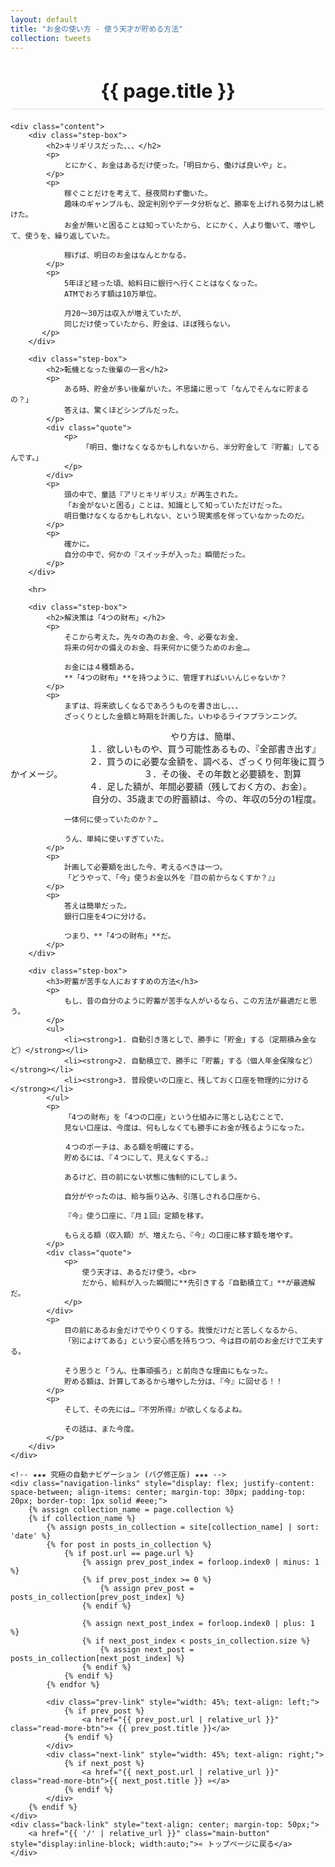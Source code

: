 ```yaml
---
layout: default
title: "お金の使い方 - 使う天才が貯める方法"
collection: tweets
---
```


<div class="container blog-post" style="max-width: 850px;">
    <header style="text-align:center; margin-bottom: 20px;">
        <h1 style="font-size: 2.2em; border-bottom: 2px solid #eee; padding-bottom:10px; margin-bottom: 5px;">{{ page.title }}</h1>
    </header>

    <div class="content">
        <div class="step-box">
            <h2>キリギリスだった、、、</h2>
            <p>
                とにかく、お金はあるだけ使った。「明日から、働けば良いや」と。
            </p>
            <p>
                稼ぐことだけを考えて、昼夜問わず働いた。
                趣味のギャンブルも、設定判別やデータ分析など、勝率を上げれる努力はし続けた。
                お金が無いと困ることは知っていたから、とにかく、人より働いて、増やして、使うを、繰り返していた。

                稼げば、明日のお金はなんとかなる。
            </p>
            <p>
                5年ほど経った頃、給料日に銀行へ行くことはなくなった。
                ATMでおろす額は10万単位。

                月20〜30万は収入が増えていたが、
                同じだけ使っていたから、貯金は、ほぼ残らない。
           </p>
        </div>

        <div class="step-box">
            <h2>転機となった後輩の一言</h2>
            <p>
                ある時、貯金が多い後輩がいた。不思議に思って「なんでそんなに貯まるの？」
                答えは、驚くほどシンプルだった。
            </p>
            <div class="quote">
                <p>
                    「明日、働けなくなるかもしれないから、半分貯金して『貯蓄』してるんです。」
                </p>
            </div>
            <p>
                頭の中で、童話『アリとキリギリス』が再生された。
                「お金がないと困る」ことは、知識として知っていただけだった。
                明日働けなくなるかもしれない、という現実感を伴っていなかったのだ。
            </p>
            <p>
                確かに。
                自分の中で、何かの『スイッチが入った』瞬間だった。
            </p>
        </div>

        <hr>

        <div class="step-box">
            <h2>解決策は「4つの財布」</h2>
            <p>
                そこから考えた。先々の為のお金、今、必要なお金、
                将来の何かの備えのお金、将来何かに使うためのお金…。

                お金には４種類ある。
                **「4つの財布」**を持つように、管理すればいいんじゃないか？
            </p>
            <p>
                まずは、将来欲しくなるであろうものを書き出し、、、
                ざっくりとした金額と時期を計画した。いわゆるライフプランニング。
　　　　　　　　　
　　　　　　　　　やり方は、簡単、
　　　　　　　　　１．欲しいものや、買う可能性あるもの、『全部書き出す』
　　　　　　　　　２．買うのに必要な金額を、調べる、ざっくり何年後に買うかイメージ。
　　　　　　　　　３．その後、その年数と必要額を、割算
　　　　　　　　　４．足した額が、年間必要額（残しておく方の、お金）。
　　　　　　　　　
                自分の、35歳までの貯蓄額は、今の、年収の5分の1程度。
                
                一体何に使っていたのか？…
                
                うん、単純に使いすぎていた。
            </p>
            <p>
                計画して必要額を出した今、考えるべきは一つ。
                「どうやって、「今」使うお金以外を『目の前からなくすか？』」
            </p>
            <p>
                答えは簡単だった。
                銀行口座を4つに分ける。
                
                つまり、**「4つの財布」**だ。
            </p>
        </div>

        <div class="step-box">
            <h3>貯蓄が苦手な人におすすめの方法</h3>
            <p>
                もし、昔の自分のように貯蓄が苦手な人がいるなら、この方法が最適だと思う。
            </p>
            <ul>
                <li><strong>1. 自動引き落としで、勝手に「貯金」する（定期積み金など）</strong></li>
                <li><strong>2. 自動積立で、勝手に「貯蓄」する（個人年金保険など）</strong></li>
                <li><strong>3. 普段使いの口座と、残しておく口座を物理的に分ける</strong></li>
            </ul>
            <p>
                「4つの財布」を「4つの口座」という仕組みに落とし込むことで、
                見ない口座は、今度は、何もしなくても勝手にお金が残るようになった。

                ４つのポーチは、ある額を明確にする。
                貯めるには、『４つにして、見えなくする。』

                あるけど、目の前にない状態に強制的にしてしまう。

                自分がやったのは、給与振り込み、引落しされる口座から、

                『今』使う口座に、『月１回』定額を移す。

                もらえる額（収入額）が、増えたら、『今』の口座に移す額を増やす。
            </p>
            <div class="quote">
                <p>
                    使う天才は、あるだけ使う。<br>
                    だから、給料が入った瞬間に**先引きする『自動積立て』**が最適解だ。
                </p>
            </div>
            <p>
                目の前にあるお金だけでやりくりする。我慢だけだと苦しくなるから、
                「別によけてある」という安心感を持ちつつ、今は目の前のお金だけで工夫する。
                
                そう思うと「うん、仕事頑張ろ」と前向きな理由にもなった。
                貯める額は、計算してあるから増やした分は、『今』に回せる！！
            </p>
            <p>
                そして、その先には…『不労所得』が欲しくなるよね。
                
                その話は、また今度。
            </p>
        </div>
    </div>
    
    <!-- ★★★ 究極の自動ナビゲーション (バグ修正版) ★★★ -->
    <div class="navigation-links" style="display: flex; justify-content: space-between; align-items: center; margin-top: 30px; padding-top: 20px; border-top: 1px solid #eee;">
        {% assign collection_name = page.collection %}
        {% if collection_name %}
            {% assign posts_in_collection = site[collection_name] | sort: 'date' %}
            {% for post in posts_in_collection %}
                {% if post.url == page.url %}
                    {% assign prev_post_index = forloop.index0 | minus: 1 %}
                    {% if prev_post_index >= 0 %}
                        {% assign prev_post = posts_in_collection[prev_post_index] %}
                    {% endif %}

                    {% assign next_post_index = forloop.index0 | plus: 1 %}
                    {% if next_post_index < posts_in_collection.size %}
                        {% assign next_post = posts_in_collection[next_post_index] %}
                    {% endif %}
                {% endif %}
            {% endfor %}
            
            <div class="prev-link" style="width: 45%; text-align: left;">
                {% if prev_post %}
                    <a href="{{ prev_post.url | relative_url }}" class="read-more-btn">« {{ prev_post.title }}</a>
                {% endif %}
            </div>
            <div class="next-link" style="width: 45%; text-align: right;">
                {% if next_post %}
                    <a href="{{ next_post.url | relative_url }}" class="read-more-btn">{{ next_post.title }} »</a>
                {% endif %}
            </div>
        {% endif %}
    </div>
    <div class="back-link" style="text-align: center; margin-top: 50px;">
        <a href="{{ '/' | relative_url }}" class="main-button" style="display:inline-block; width:auto;">« トップページに戻る</a>
    </div>
</div>